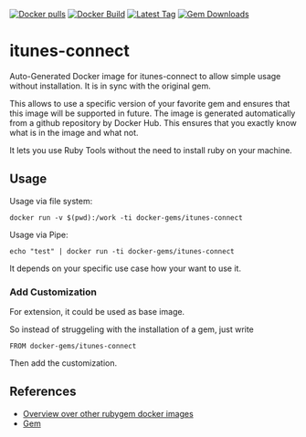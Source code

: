 [![Docker pulls](https://img.shields.io/docker/pulls/rubygem/itunes-connect.svg)](https://hub.docker.com/r/rubygem/itunes-connect/)
[![Docker Build](https://img.shields.io/docker/automated/rubygem/itunes-connect.svg)](https://hub.docker.com/r/rubygem/itunes-connect/)
[![Latest Tag](https://img.shields.io/github/tag/docker-rubygem/itunes-connect.svg)](https://hub.docker.com/r/rubygem/itunes-connect/)
[![Gem Downloads](https://img.shields.io/gem/dt/itunes-connect.svg)](https://rubygems.org/gems/itunes-connect/)
# itunes-connect

Auto-Generated Docker image for itunes-connect to allow simple usage without installation.
It is in sync with the original gem.

This allows to use a specific version of your favorite gem and ensures that this image will be supported in future.
The image is generated automatically from a github repository by Docker Hub.
This ensures that you exactly know what is in the image and what not.

It lets you use Ruby Tools without the need to install ruby on your machine.

## Usage

Usage via file system:

`docker run -v $(pwd):/work -ti docker-gems/itunes-connect`

Usage via Pipe:

`echo "test" | docker run -ti docker-gems/itunes-connect`

It depends on your specific use case how your want to use it.

### Add Customization

For extension, it could be used as base image.

So instead of struggeling with the installation of a gem, just write

`FROM docker-gems/itunes-connect`

Then add the customization.

## References

 - [Overview over other rubygem docker images](https://github.com/thinkbot/docker-rubygem)
 - [Gem](https://rubygems.org/gems/itunes-connect/)
